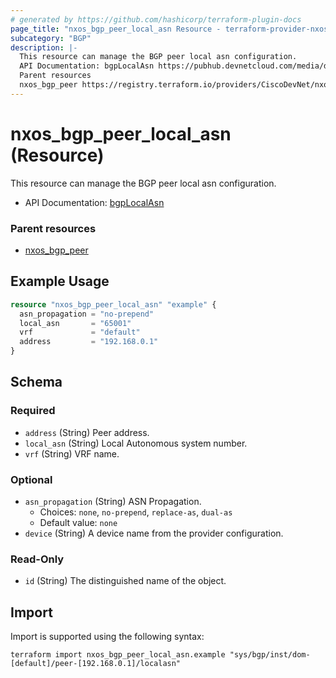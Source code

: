 ```yaml
---
# generated by https://github.com/hashicorp/terraform-plugin-docs
page_title: "nxos_bgp_peer_local_asn Resource - terraform-provider-nxos"
subcategory: "BGP"
description: |-
  This resource can manage the BGP peer local asn configuration.
  API Documentation: bgpLocalAsn https://pubhub.devnetcloud.com/media/dme-docs-10-2-2/docs/Routing%20and%20Forwarding/bgp:localasn/
  Parent resources
  nxos_bgp_peer https://registry.terraform.io/providers/CiscoDevNet/nxos/latest/docs/resources/bgp_peer
---
```


# nxos_bgp_peer_local_asn (Resource)

This resource can manage the BGP peer local asn configuration.

- API Documentation: [bgpLocalAsn](https://pubhub.devnetcloud.com/media/dme-docs-10-2-2/docs/Routing%20and%20Forwarding/bgp:localasn/)

### Parent resources

- [nxos_bgp_peer](https://registry.terraform.io/providers/CiscoDevNet/nxos/latest/docs/resources/bgp_peer)

## Example Usage

```terraform
resource "nxos_bgp_peer_local_asn" "example" {
  asn_propagation = "no-prepend"
  local_asn       = "65001"
  vrf             = "default"
  address         = "192.168.0.1"
}
```

<!-- schema generated by tfplugindocs -->
## Schema

### Required

- `address` (String) Peer address.
- `local_asn` (String) Local Autonomous system number.
- `vrf` (String) VRF name.

### Optional

- `asn_propagation` (String) ASN Propagation.
  - Choices: `none`, `no-prepend`, `replace-as`, `dual-as`
  - Default value: `none`
- `device` (String) A device name from the provider configuration.

### Read-Only

- `id` (String) The distinguished name of the object.

## Import

Import is supported using the following syntax:

```shell
terraform import nxos_bgp_peer_local_asn.example "sys/bgp/inst/dom-[default]/peer-[192.168.0.1]/localasn"
```
